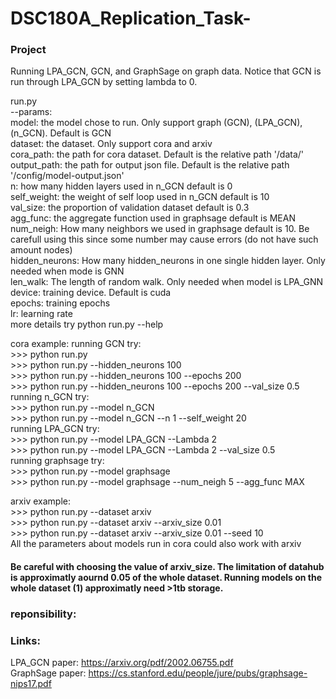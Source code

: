 # DSC180A_Replication_Task-

### Project
Running LPA_GCN, GCN, and GraphSage on graph data. Notice that GCN is run through LPA_GCN by setting lambda to 0.   

run.py  
    --params:  
        model: the model chose to run. Only support graph (GCN), (LPA_GCN), (n_GCN). Default is GCN      
        dataset: the dataset. Only support cora and arxiv   
        cora_path: the path for cora dataset. Default is the relative path '/data/'    
        output_path: the path for output json file. Default is the relative path '/config/model-output.json'   
        n: how many hidden layers used in n_GCN default is 0   
        self_weight: the weight of self loop used in n_GCN default is 10   
        val_size: the proportion of validation dataset default is 0.3   
        agg_func: the aggregate function used in graphsage default is MEAN   
        num_neigh: How many neighbors we used in graphsage default is 10. Be carefull using this since some number may cause errors (do not have such amount nodes)   
        hidden_neurons: How many hidden_neurons in one single hidden layer. Only needed when mode is GNN     
        len_walk: The length of random walk. Only needed when model is LPA_GNN     
        device: training device. Default is cuda    
        epochs: training epochs    
        lr: learning rate    
    more details try python run.py --help    
    
cora example:
    running GCN try:  
    >>> python run.py    
    >>> python run.py --hidden_neurons 100    
    >>> python run.py --hidden_neurons 100 --epochs 200    
    >>> python run.py --hidden_neurons 100 --epochs 200 --val_size 0.5  
    running n_GCN try:   
    >>> python run.py --model n_GCN   
    >>> python run.py --model n_GCN --n 1 --self_weight 20     
    running LPA_GCN try:  
    >>> python run.py --model LPA_GCN --Lambda 2   
    >>> python run.py --model LPA_GCN --Lambda 2 --val_size 0.5    
    running graphsage try:     
    >>> python run.py --model graphsage    
    >>> python run.py --model graphsage --num_neigh 5 --agg_func MAX    
    
arxiv example:   
    >>> python run.py --dataset arxiv    
    >>> python run.py --dataset arxiv --arxiv_size 0.01  
    >>> python run.py --dataset arxiv --arxiv_size 0.01 --seed 10  
All the parameters about models run in cora could also work with arxiv

#### Be careful with choosing the value of arxiv_size. The limitation of  datahub is approximatly aournd 0.05 of the whole dataset. Running models on the whole dataset (1) approximatly need >1tb storage. 
 
 ### reponsibility:
 ### Links:  
 LPA_GCN paper: https://arxiv.org/pdf/2002.06755.pdf  
 GraphSage paper: https://cs.stanford.edu/people/jure/pubs/graphsage-nips17.pdf  